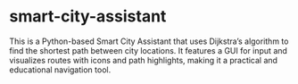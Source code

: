 # smart-city-assistant
This is a Python-based Smart City Assistant that uses Dijkstra’s algorithm to find the shortest path between city locations. It features a GUI for input and visualizes routes with icons and path highlights, making it a practical and educational navigation tool.
